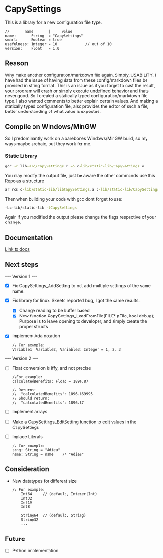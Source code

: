 # CapySettings

This is a library for a new configuration file type.

```CapySettings
//       name       |     value    
name:       String  = "CapySettings"
smart:      Boolean = true
usefulness: Integer = 10             // out of 10
version:    Float   = 1.0
```

## Reason
Why make another configuration/markdown file again. Simply, USABILITY. I have had the issue of having data from these config/markdown files be provided in string format. 
This is an issue as if you forget to cast the result, your program will crash or simply execute undefined behavior and thats never good. So I created a statically typed 
configuration/markdown file type. I also wanted comments to better explain certain values. And making a statically typed configuration file, also provides the editor of
such a file, better understanding of what value is expected.

## Compile on Windows/MinGW
So I predominantly work on a barebones Windows/MinGW build, so my ways maybe archaic, but they work for me.

### Static Library
```cmd
gcc -c lib-src/CapySettings.c -o c-lib/static-lib/CapySettings.o
```
You may modify the output file, just be aware the other commands use this Repo as a structure
```cmd
ar rcs c-lib/static-lib/libCapySettings.a c-lib/static-lib/CapySettings.o
```

Then when building your code with gcc dont forget to use:
```cmd
-Lc-lib/static-lib -lCapySettings
```
Again if you modified the output please change the flags respective of your change.

## Documentation

[Link to docs](DOC.md)


## Next steps
--- Version 1 ---
- [x] Fix CapySettings_AddSetting to not add multiple settings of the same name.

- [x] Fix library for linux. Skeeto reported bug, I got the same results.
	- [x] Change reading to be buffer based
	- [x] New function CapySettings_LoadFromFile(FILE* pFile, bool debug);
		Purpose is to leave opening to developer, and simply create the proper structs

- [x] Implement Ada notation
	```capysettings
	// For example:
	Variable1, Variable2, Variable3: Integer = 1, 2, 3
	```


--- Version 2 ---
- [ ] Float conversion is iffy, and not precise
	```capysettings
	//For example:
	calculatedBenefits: Float = 1896.87
		
	// Returns:
	//	"calculatedBenefits": 1896.869995
	// Should return:
	//  "calculatedBenefits": 1896.87

- [ ] Implement arrays
- [ ] Make a CapySettings_EditSetting function to edit values in the CapySettings
- [ ] Inplace Literals
	```capysettings
	// For example:
	song: String = "Adieu"
	name: String = name    // "Adieu"
	```


## Consideration
- New datatypes for different size
	```capysettings
	// For example:
		Int64     // (default, Integer|Int)
		Int32    
		Int16
		Int8
		
		String64  // (default, String)
		String32
		...
	```

## Future
- [ ] Python implementation
